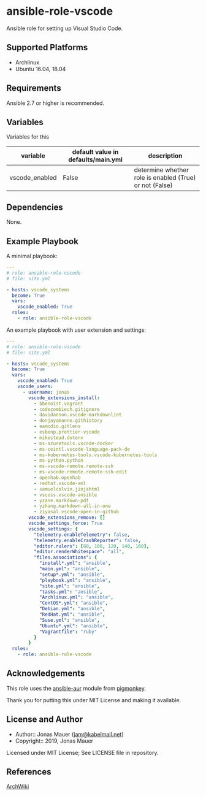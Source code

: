 # ansible-role-vscode

Ansible role for setting up Visual Studio Code.

## Supported Platforms

* Archlinux
* Ubuntu 16.04, 18.04

## Requirements

Ansible 2.7 or higher is recommended.

## Variables

Variables for this

| variable | default value in defaults/main.yml | description |
| -------- | ---------------------------------- | ----------- |
| vscode_enabled | False | determine whether role is enabled (True) or not (False) |

## Dependencies

None.

## Example Playbook

A minimal playbook:

```yaml
---
# role: ansible-role-vscode
# file: site.yml

- hosts: vscode_systems
  become: True
  vars:
    vscode_enabled: True
  roles:
    - role: ansible-role-vscode
```

An example playbook with user extension and settings:

```yaml
---
# role: ansible-role-vscode
# file: site.yml

- hosts: vscode_systems
  become: True
  vars:
    vscode_enabled: True
    vscode_users:
      - username: jonas
        vscode_extensions_install:
          - bbenoist.vagrant
          - codezombiech.gitignore
          - davidanson.vscode-markdownlint
          - donjayamanne.githistory
          - eamodio.gitlens
          - esbenp.prettier-vscode
          - mikestead.dotenv
          - ms-azuretools.vscode-docker
          - ms-ceintl.vscode-language-pack-de
          - ms-kubernetes-tools.vscode-kubernetes-tools
          - ms-python.python
          - ms-vscode-remote.remote-ssh
          - ms-vscode-remote.remote-ssh-edit
          - openhab.openhab
          - redhat.vscode-xml
          - samuelcolvin.jinjahtml
          - vscoss.vscode-ansible
          - yzane.markdown-pdf
          - yzhang.markdown-all-in-one
          - ziyasal.vscode-open-in-github
        vscode_extensions_remove: []
        vscode_settings_force: True
        vscode_settings: {
          "telemetry.enableTelemetry": false,
          "telemetry.enableCrashReporter": false,
          "editor.rulers": [80, 100, 120, 140, 160],
          "editor.renderWhitespace": "all",
          "files.associations": {
            "install*.yml": "ansible",
            "main.yml": "ansible",
            "setup*.yml": "ansible",
            "playbook.yml": "ansible",
            "site.yml": "ansible",
            "tasks.yml": "ansible",
            "Archlinux.yml": "ansible",
            "CentOS*.yml": "ansible",
            "Debian.yml": "ansible",
            "RedHat.yml": "ansible",
            "Suse.yml": "ansible",
            "Ubuntu*.yml": "ansible",
            "Vagrantfile": "ruby"
          }
        }
  roles:
    - role: ansible-role-vscode
```

## Acknowledgements

This role uses the [ansible-aur](https://github.com/pigmonkey/ansible-aur) module from [pigmonkey](https://github.com/pigmonkey).

Thank you for putting this under MIT License and making it available.

## License and Author

* Author:: Jonas Mauer (<jam@kabelmail.net>)
* Copyright:: 2019, Jonas Mauer

Licensed under MIT License;
See LICENSE file in repository.

## References

[ArchWiki](https://wiki.archlinux.org/)
